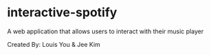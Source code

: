 # interactive-spotify
A web application that allows users to interact with their music player

Created By: Louis You & Jee Kim
